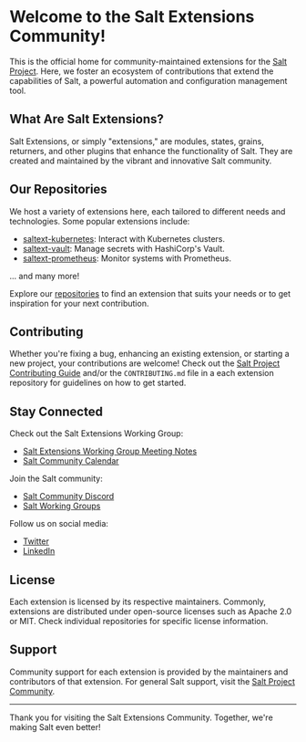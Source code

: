 # Welcome to the Salt Extensions Community!

This is the official home for community-maintained extensions for the [Salt Project](https://saltproject.io/). Here, we
foster an ecosystem of contributions that extend the capabilities of Salt, a powerful automation and configuration
management tool.

## What Are Salt Extensions?

Salt Extensions, or simply "extensions," are modules, states, grains, returners, and other plugins that enhance the
functionality of Salt. They are created and maintained by the vibrant and innovative Salt community.

## Our Repositories

We host a variety of extensions here, each tailored to different needs and technologies. Some popular extensions
include:

- [saltext-kubernetes](https://github.com/salt-extensions/saltext-kubernetes): Interact with Kubernetes clusters.
- [saltext-vault](https://github.com/salt-extensions/saltext-vault): Manage secrets with HashiCorp's Vault.
- [saltext-prometheus](https://github.com/salt-extensions/saltext-prometheus): Monitor systems with Prometheus.

... and many more!

Explore our [repositories](https://github.com/orgs/salt-extensions/repositories) to find an extension that suits your
needs or to get inspiration for your next contribution.

## Contributing

Whether you're fixing a bug, enhancing an existing extension, or starting a new project, your contributions are welcome!
Check out the [Salt Project Contributing
Guide](https://docs.saltproject.io/en/latest/topics/development/contributing.html) and/or the `CONTRIBUTING.md` file in
a each extension repository for guidelines on how to get started.

## Stay Connected

Check out the Salt Extensions Working Group:

- [Salt Extensions Working Group Meeting Notes](https://github.com/salt-extensions/community)
- [Salt Community Calendar](https://saltproject.io/calendar/)

Join the Salt community:

- [Salt Community Discord](https://discord.gg/bPah23K7mG)
- [Salt Working Groups](https://saltproject.io/working-groups/)

Follow us on social media:

- [Twitter](https://twitter.com/Salt_Project_OS)
- [LinkedIn](https://www.linkedin.com/company/saltproject/)

## License

Each extension is licensed by its respective maintainers. Commonly, extensions are distributed under open-source
licenses such as Apache 2.0 or MIT. Check individual repositories for specific license information.

## Support

Community support for each extension is provided by the maintainers and contributors of that extension. For general Salt
support, visit the [Salt Project Community](https://saltproject.io/).

---

Thank you for visiting the Salt Extensions Community. Together, we're making Salt even better!
